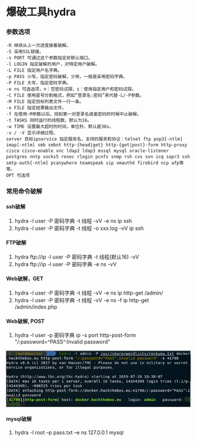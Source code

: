 # 爆破工具hydra

### 参数选项

```
-R 继续从上一次进度接着破解。
-S 采用SSL链接。
-s PORT 可通过这个参数指定非默认端口。
-l LOGIN 指定破解的用户，对特定用户破解。
-L FILE 指定用户名字典。
-p PASS 小写，指定密码破解，少用，一般是采用密码字典。
-P FILE 大写，指定密码字典。
-e ns 可选选项，n：空密码试探，s：使用指定用户和密码试探。
-C FILE 使用冒号分割格式，例如“登录名:密码”来代替-L/-P参数。
-M FILE 指定目标列表文件一行一条。
-o FILE 指定结果输出文件。
-f 在使用-M参数以后，找到第一对登录名或者密码的时候中止破解。
-t TASKS 同时运行的线程数，默认为16。
-w TIME 设置最大超时的时间，单位秒，默认是30s。
-v / -V 显示详细过程。
server 目标ipservice 指定服务名，支持的服务和协议：telnet ftp pop3[-ntlm] imap[-ntlm] smb smbnt http-{head|get} http-{get|post}-form http-proxy cisco cisco-enable vnc ldap2 ldap3 mssql mysql oracle-listener postgres nntp socks5 rexec rlogin pcnfs snmp rsh cvs svn icq sapr3 ssh smtp-auth[-ntlm] pcanywhere teamspeak sip vmauthd firebird ncp afp等等。
OPT 可选项
```

### 常用命令破解

#### ssh破解

1. hydra -l user -P 密码字典 -t 线程 -vV -e ns ip ssh
2. hydra -l user -P 密码字典 -t 线程 -o xxx.log -vV ip ssh

#### FTP破解

1. hydra ftp://ip -l user -P 密码字典 -t 线程(默认16) -vV
2. hydra ftp://ip -l user -P 密码字典 -e ns -vV

#### Web破解，GET

1. hydra -l user -P 密码字典 -t 线程 -vV -e ns ip http-get /admin/
2. hydra -l user -P 密码字典 -t 线程 -vV -e ns -f ip http-get /admin/index.php

#### Web破解,  POST

1. hydra -l user -p 密码字典 ip -s port http-post-form "/:password=^PASS^:Invalid password"

![](1.png)

#### mysql破解

1. hydra -l root –p pass.txt –e ns 127.0.0.1 mysql

